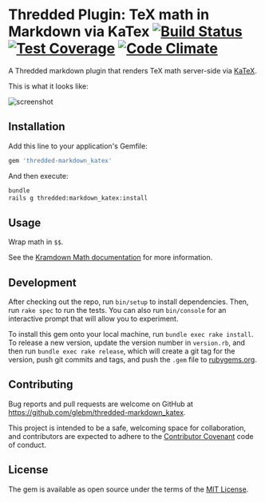 # Thredded Plugin: TeX math in Markdown via KaTex [![Build Status](https://travis-ci.org/thredded/thredded-markdown_katex.svg?branch=main)](https://travis-ci.org/thredded/thredded-markdown_katex) [![Test Coverage](https://codeclimate.com/github/thredded/thredded-markdown_katex/badges/coverage.svg)](https://codeclimate.com/github/thredded/thredded-markdown_katex/coverage) [![Code Climate](https://codeclimate.com/github/thredded/thredded-markdown_katex/badges/gpa.svg)](https://codeclimate.com/github/thredded/thredded-markdown_katex)

A Thredded markdown plugin that renders TeX math server-side via [KaTeX].

This is what it looks like:

![screenshot](https://cloud.githubusercontent.com/assets/216339/22184709/a7799d12-e0cf-11e6-89dc-a0bf2206f98e.png)

## Installation

Add this line to your application's Gemfile:

```ruby
gem 'thredded-markdown_katex'
```

And then execute:

```bash
bundle
rails g thredded:markdown_katex:install
```

## Usage

Wrap math in `$$`.

See the [Kramdown Math documentation](https://kramdown.gettalong.org/syntax.html#math-blocks)
for more information.

## Development

After checking out the repo, run `bin/setup` to install dependencies.
Then, run `rake spec` to run the tests.
You can also run `bin/console` for an interactive prompt that will allow you to
experiment.

To install this gem onto your local machine, run `bundle exec rake install`.
To release a new version, update the version number in `version.rb`,
and then run `bundle exec rake release`, which will create a git tag for
the version, push git commits and tags, and push the `.gem` file to
[rubygems.org](https://rubygems.org).

## Contributing

Bug reports and pull requests are welcome on GitHub at
https://github.com/glebm/thredded-markdown_katex.

This project is intended to be a safe, welcoming space for collaboration,
and contributors are expected to adhere
to the [Contributor Covenant](http://contributor-covenant.org) code of conduct.


## License

The gem is available as open source under the terms of
the [MIT License](http://opensource.org/licenses/MIT).


[KaTeX]: https://github.com/Khan/KaTeX
